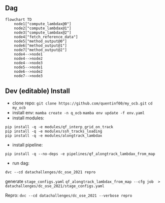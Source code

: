 
## Dag
```mermaid
flowchart TD
	node1["compute_lambdax@0"]
	node2["compute_lambdax@1"]
	node3["compute_lambdax@2"]
	node4["fetch_reference_data"]
	node5["method_output@0"]
	node6["method_output@1"]
	node7["method_output@2"]
	node4-->node1
	node4-->node2
	node4-->node3
	node5-->node1
	node6-->node2
	node7-->node3
```

## Dev (editable) Install
- clone repo:
`git clone https://github.com/quentinf00/my_ocb.git`
`cd my_ocb`
- install env:
`mamba create -n q_ocb`
`mamba env update -f env.yaml`
- install modules:
```
pip install -q -e modules/qf_interp_grid_on_track
pip install -q -e modules/ssh_tracks_loading
pip install -q -e modules/alongtrack_lambdax
```
- install pipeline:
```
pip install -q --no-deps -e pipelines/qf_alongtrack_lambdax_from_map
```


- run dag:
```
dvc --cd datachallenges/dc_ose_2021 repro
```
generate `stage_configs.yaml`
`qf_alongtrack_lambdax_from_map --cfg job  > datachallenges/dc_ose_2021/stage_configs.yaml`

Repro:
`dvc --cd datachallenges/dc_ose_2021 --verbose repro`
